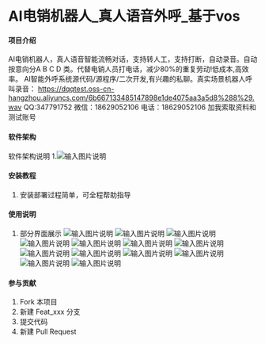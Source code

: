 # AI电销机器人_真人语音外呼_基于vos

#### 项目介绍
AI电销机器人，真人语音智能流畅对话，支持转人工，支持打断，自动录音。自动按意向分A B C D 类。代替电销人员打电话，减少80%的重复劳动!低成本,高效率。
AI智能外呼系统源代码/源程序/二次开发,有兴趣的私聊。真实场景机器人呼叫录音：
https://dqqtest.oss-cn-hangzhou.aliyuncs.com/6b667133485147898e1de4075aa3a5d8%288%29.wav
QQ:347791752 微信：18629052106 电话：18629052106 加我索取资料和测试账号

#### 软件架构
软件架构说明
1.![输入图片说明](https://images.gitee.com/uploads/images/2018/1029/101053_009270cb_1531295.png "系统架构图.png")

#### 安装教程

1. 安装部署过程简单，可全程帮助指导

#### 使用说明

1. 部分界面展示
![输入图片说明](https://images.gitee.com/uploads/images/2018/1029/101950_2ebfb136_1531295.png "创建任务.png")
![输入图片说明](https://images.gitee.com/uploads/images/2018/1029/102358_0eb44cd3_1531295.jpeg "话术.jpg")
![输入图片说明](https://images.gitee.com/uploads/images/2018/1029/102008_5abda468_1531295.png "进行中任务1.png")
![输入图片说明](https://images.gitee.com/uploads/images/2018/1029/102017_0bfd0ef8_1531295.png "进行中任务2.png")
![输入图片说明](https://images.gitee.com/uploads/images/2018/1029/102027_4d1daca0_1531295.png "普通话术节点1.png")
![输入图片说明](https://images.gitee.com/uploads/images/2018/1029/102034_85531ccf_1531295.png "普通话术节点2.png")
![输入图片说明](https://images.gitee.com/uploads/images/2018/1029/102040_e655e45c_1531295.png "任务详情.png")
![输入图片说明](https://images.gitee.com/uploads/images/2018/1029/102055_50a831c6_1531295.png "任务状态.png")
![输入图片说明](https://images.gitee.com/uploads/images/2018/1029/102102_9f66bd4e_1531295.png "添加知识库1.png")
![输入图片说明](https://images.gitee.com/uploads/images/2018/1029/102120_d91012a5_1531295.png "通话详情.png")
![输入图片说明](https://images.gitee.com/uploads/images/2018/1029/102132_6322df3b_1531295.png "知识库.png")
![输入图片说明](https://images.gitee.com/uploads/images/2018/1029/102141_ab9d371e_1531295.png "自定义回答分支.png")
![输入图片说明](https://images.gitee.com/uploads/images/2018/1029/102147_2649fd50_1531295.png "自定义意向规则.png")
#### 参与贡献

1. Fork 本项目
2. 新建 Feat_xxx 分支
3. 提交代码
4. 新建 Pull Request

